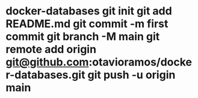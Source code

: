 # docker-databases git init git add README.md git commit -m first commit git branch -M main git remote add origin git@github.com:otavioramos/docker-databases.git git push -u origin main
